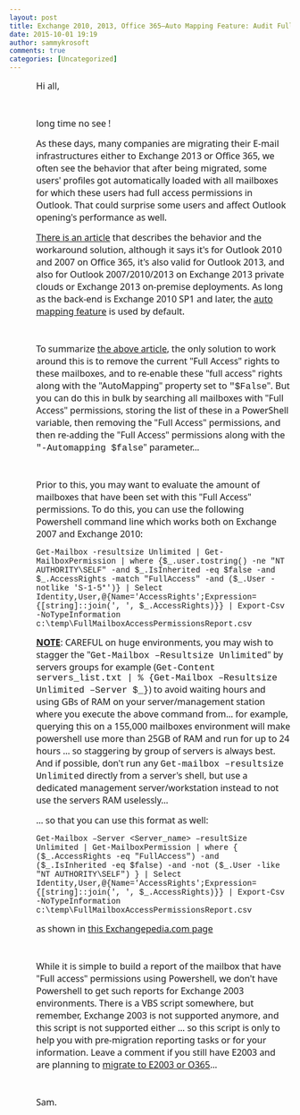 ```yaml
---
layout: post
title: Exchange 2010, 2013, Office 365–Auto Mapping Feature: Audit Full Access Mailbox permissions on your environment before migrating
date: 2015-10-01 19:19
author: sammykrosoft
comments: true
categories: [Uncategorized]
---
```

<p style="margin-left:36pt;"><span style="font-family:Segoe UI;font-size:12pt;">Hi all, 
</span><p style="margin-left:36pt;">&nbsp; &nbsp;
&nbsp;</p><p style="margin-left:36pt;"><span style="font-family:Segoe UI;font-size:12pt;">long time no see ! 
</span></p><p style="margin-left:36pt;"><span style="font-family:Segoe UI;font-size:12pt;">As these days, many companies are migrating their E-mail infrastructures either to Exchange 2013 or Office 365, we often see the behavior that after being migrated, some users' profiles got automatically loaded with all mailboxes for which these users had full access permissions in Outlook. That could surprise some users and affect Outlook opening's performance as well. 
</span></p><p style="margin-left:36pt;"><a href="https://support.microsoft.com/en-us/kb/2646504"><span style="font-family:Segoe UI;font-size:12pt;">There is an article</span></a><span style="font-family:Segoe UI;font-size:12pt;"> that describes the behavior and the workaround solution, although it says it's for Outlook 2010 and 2007 on Office 365, it's also valid for Outlook 2013, and also for Outlook 2007/2010/2013 on Exchange 2013 private clouds or Exchange 2013 on-premise deployments. As long as the back-end is Exchange 2010 SP1 and later, the <a href="https://technet.microsoft.com/en-us/library/hh529943(v=exchg.141).aspx">auto mapping feature</a> is used by default. 
</span></p><p style="margin-left:36pt;">&nbsp; &nbsp;
&nbsp;</p><p style="margin-left:36pt;"><span style="font-size:12pt;"><span style="font-family:Segoe UI;">To summarize <a href="https://support.microsoft.com/en-us/kb/2646504">the above article</a>, the only solution to work around this is to remove the current "Full Access" rights to these mailboxes, and to re-enable these "full access" rights along with the "AutoMapping" property set to </span><span style="font-family:Courier New;">"$False</span><span style="font-family:Segoe UI;">". But you can do this in bulk by searching all mailboxes with "Full Access" permissions, storing the list of these in a PowerShell variable, then removing the "Full Access" permissions, and then re-adding the "Full Access" permissions along with the </span><span style="font-family:Courier New;">"-Automapping $false</span><span style="font-family:Segoe UI;">" parameter&hellip; 
</span></span></p><p style="margin-left:36pt;">&nbsp; &nbsp;
&nbsp;</p><p style="margin-left:36pt;"><span style="font-family:Segoe UI;font-size:12pt;">Prior to this, you may want to evaluate the amount of mailboxes that have been set with this "Full Access" permissions. To do this, you can use the following Powershell command line which works both on Exchange 2007 and Exchange 2010: 
</span></p><p style="margin-left:36pt;"><span style="font-family:Courier New;">Get-Mailbox -resultsize Unlimited | Get-MailboxPermission | where {$_.user.tostring() -ne "NT AUTHORITY\SELF" -and $_.IsInherited -eq $false -and $_.AccessRights -match "FullAccess" -and ($_.User -notlike 'S-1-5*')} | Select Identity,User,@{Name='AccessRights';Expression={[string]::join(', ', $_.AccessRights)}} | Export-Csv -NoTypeInformation c:\temp\FullMailboxAccessPermissionsReport.csv 
</span></p><p style="margin-left:36pt;"><span style="font-size:12pt;"><span style="font-family:Segoe UI;"><span style="text-decoration:underline;"><strong>NOTE</strong></span>: CAREFUL on huge environments, you may wish to stagger the "</span><span style="font-family:Courier New;">Get-Mailbox &ndash;Resultsize Unlimited</span><span style="font-family:Segoe UI;">" by servers groups for example (</span><span style="font-family:Courier New;">Get-Content servers_list.txt | % {Get-Mailbox &ndash;Resultsize Unlimited &ndash;Server $_}</span><span style="font-family:Segoe UI;">) to avoid waiting hours and using GBs of RAM on your server/management station where you execute the above command from&hellip; for example, querying this on a 155,000 mailboxes environment will make powershell use more than 25GB of RAM and run for up to 24 hours &hellip; so staggering by group of servers is always best. And if possible, don't run any </span><span style="font-family:Courier New;">Get-mailbox &ndash;resultsize Unlimited</span><span style="font-family:Segoe UI;"> directly from a server's shell, but use a dedicated management server/workstation instead to not use the servers RAM uselessly&hellip; 
</span></span></p><p style="margin-left:36pt;"><span style="font-family:Segoe UI;font-size:12pt;">&hellip; so that you can use this format as well: 
</span></p><p style="margin-left:36pt;"><span style="font-family:Courier New;">Get-Mailbox &ndash;Server &lt;Server_name&gt; &ndash;resultSize Unlimited | Get-MailboxPermission | where { ($_.AccessRights -eq "FullAccess") -and ($_.IsInherited -eq $false) -and -not ($_.User -like "NT AUTHORITY\SELF") } | Select Identity,User,@{Name='AccessRights';Expression={[string]::join(', ', $_.AccessRights)}} | Export-Csv -NoTypeInformation c:\temp\FullMailboxAccessPermissionsReport.csv <span style="font-size:14pt;">
			</span></span></p><p style="margin-left:36pt;"><span style="font-family:Segoe UI;"><span style="font-size:12pt;">as shown in <a href="http://exchangepedia.com/2008/02/how-to-list-mailboxes-with-full-mailbox-access-permission-assigned.html" target="_blank">this Exchangepedia.com page</a></span><span style="font-size:22pt;">
			</span><span style="font-size:12pt;">
			</span></span></p><p style="margin-left:36pt;">&nbsp; &nbsp;
&nbsp;</p><p style="margin-left:36pt;"><span style="font-family:Segoe UI;font-size:12pt;">While it is simple to build a report of the mailbox that have "Full access" permissions using Powershell, we don't have Powershell to get such reports for Exchange 2003 environments. There is a VBS script somewhere, but remember, Exchange 2003 is not supported anymore, and this script is not supported either &hellip; so this script is only to help you with pre-migration reporting tasks or for your information. Leave a comment if you still have E2003 and are planning to <a href="http://blogs.technet.com/b/canitpro/archive/2013/05/31/step-by-step-migration-of-exchange-2003-server-to-office-365.aspx" target="_blank">migrate to E2003 or O365</a>&hellip; 
</span></p><p style="margin-left:36pt;">&nbsp; &nbsp;
&nbsp;</p><p style="margin-left:36pt;"><span style="font-family:Segoe UI;font-size:12pt;">Sam. </span></p></p>

